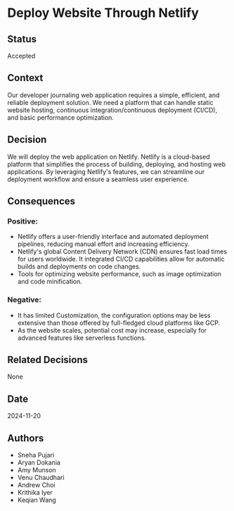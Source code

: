 # Deploy Website Through Netlify

## Status
Accepted

## Context
Our developer journaling web application requires a simple, efficient, and reliable deployment solution. We need a platform that can handle static website hosting, continuous integration/continuous deployment (CI/CD), and basic performance optimization.

## Decision
We will deploy the web application on Netlify. Netlify is a cloud-based platform that simplifies the process of building, deploying, and hosting web applications. By leveraging Netlify's features, we can streamline our deployment workflow and ensure a seamless user experience.

## Consequences
### Positive:
-	Netlify offers a user-friendly interface and automated deployment pipelines, reducing manual effort and increasing efficiency.
-	Netlify's global Content Delivery Network (CDN) ensures fast load times for users worldwide. It integrated CI/CD capabilities allow for automatic builds and deployments on code changes.
-	Tools for optimizing website performance, such as image optimization and code minification.

### Negative:
-	It has limited Customization, the configuration options may be less extensive than those offered by full-fledged cloud platforms like GCP.
-	As the website scales, potential cost may increase, especially for advanced features like serverless functions.


## Related Decisions
None

## Date
2024-11-20

## Authors
- Sneha Pujari
- Aryan Dokania
- Amy Munson
- Venu Chaudhari
- Andrew Choi
- Krithika Iyer
- Keqian Wang